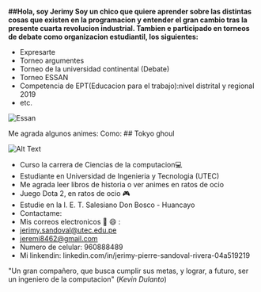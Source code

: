 ****##Hola, soy Jerimy
Soy un chico que quiere aprender sobre las distintas cosas que existen en la programacion y entender el gran cambio tras la presente cuarta revolucion industrial. 
Tambien e participado en  torneos de debate como organizacion estudiantil, los siguientes:****
- Expresarte
- Torneo argumentes
- Torneo de la universidad continental (Debate)
- Torneo ESSAN 
- Competencia de EPT(Educacion para el trabajo):nivel distrital y regional 2019
- etc.

![Essan](https://user-images.githubusercontent.com/91238497/134537761-f4bcd2f0-387b-4525-a1f2-d2cd2a4c744a.jpg)
    
Me agrada algunos animes:
    Como: ## Tokyo ghoul
 
 ![Alt Text](https://pa1.narvii.com/6994/f26bbaad1dc72003c28c7da8e7a3838dcaac62c4r1-525-295_hq.gif)

- Curso la carrera de Ciencias de la computacion💻
-  Estudiante en Universidad de Ingenieria y Tecnologia (UTEC)
- Me agrada leer libros de historia o ver animes en ratos de ocio
-  Juego Dota 2, en ratos de ocio 🎮
-  Estudie  en la I. E. T. Salesiano Don Bosco - Huancayo
-  Contactame:
-  Mis correos electronicos 📧 😄 :
-  jerimy.sandoval@utec.edu.pe
-  jeremi8462@gmail.com
-  Numero de celular: 960888489
-  Mi linkendin: linkedin.com/in/jerimy-pierre-sandoval-rivera-04a519219


"Un gran compañero, que busca cumplir sus metas, y lograr, a futuro, ser un ingeniero de la computacion" (*Kevin Dulanto*)
